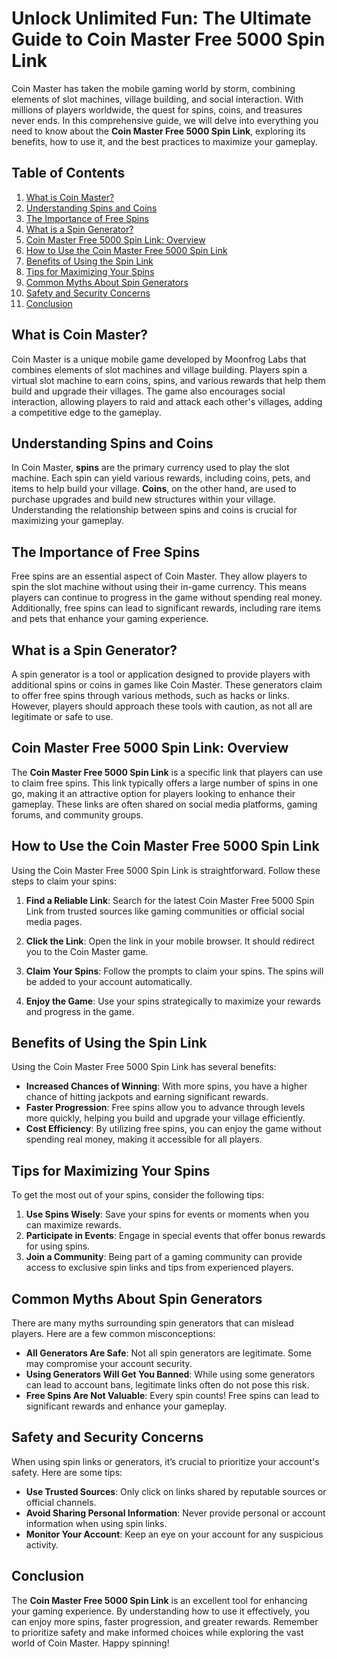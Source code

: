 # Unlock Unlimited Fun: The Ultimate Guide to Coin Master Free 5000 Spin Link

Coin Master has taken the mobile gaming world by storm, combining elements of slot machines, village building, and social interaction. With millions of players worldwide, the quest for spins, coins, and treasures never ends. In this comprehensive guide, we will delve into everything you need to know about the **Coin Master Free 5000 Spin Link**, exploring its benefits, how to use it, and the best practices to maximize your gameplay.

## Table of Contents

1. [What is Coin Master?](#what-is-coin-master)
2. [Understanding Spins and Coins](#understanding-spins-and-coins)
3. [The Importance of Free Spins](#the-importance-of-free-spins)
4. [What is a Spin Generator?](#what-is-a-spin-generator)
5. [Coin Master Free 5000 Spin Link: Overview](#coin-master-free-5000-spin-link-overview)
6. [How to Use the Coin Master Free 5000 Spin Link](#how-to-use-the-coin-master-free-5000-spin-link)
7. [Benefits of Using the Spin Link](#benefits-of-using-the-spin-link)
8. [Tips for Maximizing Your Spins](#tips-for-maximizing-your-spins)
9. [Common Myths About Spin Generators](#common-myths-about-spin-generators)
10. [Safety and Security Concerns](#safety-and-security-concerns)
11. [Conclusion](#conclusion)

## What is Coin Master?

Coin Master is a unique mobile game developed by Moonfrog Labs that combines elements of slot machines and village building. Players spin a virtual slot machine to earn coins, spins, and various rewards that help them build and upgrade their villages. The game also encourages social interaction, allowing players to raid and attack each other's villages, adding a competitive edge to the gameplay.

## Understanding Spins and Coins

In Coin Master, **spins** are the primary currency used to play the slot machine. Each spin can yield various rewards, including coins, pets, and items to help build your village. **Coins**, on the other hand, are used to purchase upgrades and build new structures within your village. Understanding the relationship between spins and coins is crucial for maximizing your gameplay.

## The Importance of Free Spins

Free spins are an essential aspect of Coin Master. They allow players to spin the slot machine without using their in-game currency. This means players can continue to progress in the game without spending real money. Additionally, free spins can lead to significant rewards, including rare items and pets that enhance your gaming experience.

## What is a Spin Generator?

A spin generator is a tool or application designed to provide players with additional spins or coins in games like Coin Master. These generators claim to offer free spins through various methods, such as hacks or links. However, players should approach these tools with caution, as not all are legitimate or safe to use.

## Coin Master Free 5000 Spin Link: Overview

The **Coin Master Free 5000 Spin Link** is a specific link that players can use to claim free spins. This link typically offers a large number of spins in one go, making it an attractive option for players looking to enhance their gameplay. These links are often shared on social media platforms, gaming forums, and community groups.

## How to Use the Coin Master Free 5000 Spin Link

Using the Coin Master Free 5000 Spin Link is straightforward. Follow these steps to claim your spins:

1. **Find a Reliable Link**: Search for the latest Coin Master Free 5000 Spin Link from trusted sources like gaming communities or official social media pages.
   
2. **Click the Link**: Open the link in your mobile browser. It should redirect you to the Coin Master game.

3. **Claim Your Spins**: Follow the prompts to claim your spins. The spins will be added to your account automatically.

4. **Enjoy the Game**: Use your spins strategically to maximize your rewards and progress in the game.

## Benefits of Using the Spin Link

Using the Coin Master Free 5000 Spin Link has several benefits:

- **Increased Chances of Winning**: With more spins, you have a higher chance of hitting jackpots and earning significant rewards.
- **Faster Progression**: Free spins allow you to advance through levels more quickly, helping you build and upgrade your village efficiently.
- **Cost Efficiency**: By utilizing free spins, you can enjoy the game without spending real money, making it accessible for all players.

## Tips for Maximizing Your Spins

To get the most out of your spins, consider the following tips:

1. **Use Spins Wisely**: Save your spins for events or moments when you can maximize rewards.
2. **Participate in Events**: Engage in special events that offer bonus rewards for using spins.
3. **Join a Community**: Being part of a gaming community can provide access to exclusive spin links and tips from experienced players.

## Common Myths About Spin Generators

There are many myths surrounding spin generators that can mislead players. Here are a few common misconceptions:

- **All Generators Are Safe**: Not all spin generators are legitimate. Some may compromise your account security.
- **Using Generators Will Get You Banned**: While using some generators can lead to account bans, legitimate links often do not pose this risk.
- **Free Spins Are Not Valuable**: Every spin counts! Free spins can lead to significant rewards and enhance your gameplay.

## Safety and Security Concerns

When using spin links or generators, it’s crucial to prioritize your account's safety. Here are some tips:

- **Use Trusted Sources**: Only click on links shared by reputable sources or official channels.
- **Avoid Sharing Personal Information**: Never provide personal or account information when using spin links.
- **Monitor Your Account**: Keep an eye on your account for any suspicious activity.

## Conclusion

The **Coin Master Free 5000 Spin Link** is an excellent tool for enhancing your gaming experience. By understanding how to use it effectively, you can enjoy more spins, faster progression, and greater rewards. Remember to prioritize safety and make informed choices while exploring the vast world of Coin Master. Happy spinning!
